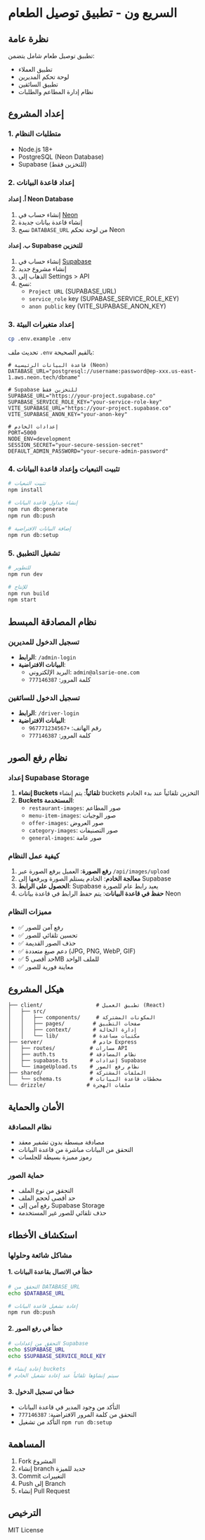 # السريع ون - تطبيق توصيل الطعام

## نظرة عامة
تطبيق توصيل طعام شامل يتضمن:
- تطبيق العملاء
- لوحة تحكم المديرين
- تطبيق السائقين
- نظام إدارة المطاعم والطلبات

## إعداد المشروع

### 1. متطلبات النظام
- Node.js 18+ 
- PostgreSQL (Neon Database)
- Supabase (للتخزين فقط)

### 2. إعداد قاعدة البيانات

#### أ. إعداد Neon Database
1. إنشاء حساب في [Neon](https://neon.tech)
2. إنشاء قاعدة بيانات جديدة
3. نسخ `DATABASE_URL` من لوحة تحكم Neon

#### ب. إعداد Supabase للتخزين
1. إنشاء حساب في [Supabase](https://supabase.com)
2. إنشاء مشروع جديد
3. الذهاب إلى Settings > API
4. نسخ:
   - `Project URL` (SUPABASE_URL)
   - `service_role` key (SUPABASE_SERVICE_ROLE_KEY)
   - `anon public` key (VITE_SUPABASE_ANON_KEY)

### 3. إعداد متغيرات البيئة
```bash
cp .env.example .env
```

تحديث ملف `.env` بالقيم الصحيحة:
```env
# قاعدة البيانات الرئيسية (Neon)
DATABASE_URL="postgresql://username:password@ep-xxx.us-east-1.aws.neon.tech/dbname"

# Supabase للتخزين فقط
SUPABASE_URL="https://your-project.supabase.co"
SUPABASE_SERVICE_ROLE_KEY="your-service-role-key"
VITE_SUPABASE_URL="https://your-project.supabase.co"
VITE_SUPABASE_ANON_KEY="your-anon-key"

# إعدادات الخادم
PORT=5000
NODE_ENV=development
SESSION_SECRET="your-secure-session-secret"
DEFAULT_ADMIN_PASSWORD="your-secure-admin-password"
```

### 4. تثبيت التبعيات وإعداد قاعدة البيانات
```bash
# تثبيت التبعيات
npm install

# إنشاء جداول قاعدة البيانات
npm run db:generate
npm run db:push

# إضافة البيانات الافتراضية
npm run db:setup
```

### 5. تشغيل التطبيق
```bash
# للتطوير
npm run dev

# للإنتاج
npm run build
npm start
```

## نظام المصادقة المبسط

### تسجيل الدخول للمديرين
- **الرابط**: `/admin-login`
- **البيانات الافتراضية**:
  - البريد الإلكتروني: `admin@alsarie-one.com`
  - كلمة المرور: `777146387`

### تسجيل الدخول للسائقين
- **الرابط**: `/driver-login`
- **البيانات الافتراضية**:
  - رقم الهاتف: `+967771234567`
  - كلمة المرور: `777146387`

## نظام رفع الصور

### إعداد Supabase Storage
1. **إنشاء Buckets تلقائياً**: يتم إنشاء buckets التخزين تلقائياً عند بدء الخادم
2. **Buckets المستخدمة**:
   - `restaurant-images`: صور المطاعم
   - `menu-item-images`: صور الوجبات
   - `offer-images`: صور العروض
   - `category-images`: صور التصنيفات
   - `general-images`: صور عامة

### كيفية عمل النظام
1. **رفع الصورة**: العميل يرفع الصورة عبر `/api/images/upload`
2. **معالجة الخادم**: الخادم يستلم الصورة ويرفعها إلى Supabase
3. **الحصول على الرابط**: Supabase يعيد رابط عام للصورة
4. **حفظ في قاعدة البيانات**: يتم حفظ الرابط في قاعدة بيانات Neon

### مميزات النظام
- ✅ رفع آمن للصور
- ✅ تحسين تلقائي للصور
- ✅ حذف الصور القديمة
- ✅ دعم صيغ متعددة (JPG, PNG, WebP, GIF)
- ✅ حد أقصى 5MB للملف الواحد
- ✅ معاينة فورية للصور

## هيكل المشروع

```
├── client/                 # تطبيق العميل (React)
│   ├── src/
│   │   ├── components/     # المكونات المشتركة
│   │   ├── pages/         # صفحات التطبيق
│   │   ├── context/       # إدارة الحالة
│   │   └── lib/           # مكتبات مساعدة
├── server/                # خادم Express
│   ├── routes/           # مسارات API
│   ├── auth.ts           # نظام المصادقة
│   ├── supabase.ts       # إعدادات Supabase
│   └── imageUpload.ts    # نظام رفع الصور
├── shared/               # الملفات المشتركة
│   └── schema.ts         # مخططات قاعدة البيانات
└── drizzle/             # ملفات الهجرة
```

## الأمان والحماية

### نظام المصادقة
- مصادقة مبسطة بدون تشفير معقد
- التحقق من البيانات مباشرة من قاعدة البيانات
- رموز مميزة بسيطة للجلسات

### حماية الصور
- التحقق من نوع الملف
- حد أقصى لحجم الملف
- رفع آمن إلى Supabase Storage
- حذف تلقائي للصور غير المستخدمة

## استكشاف الأخطاء

### مشاكل شائعة وحلولها

#### 1. خطأ في الاتصال بقاعدة البيانات
```bash
# التحقق من DATABASE_URL
echo $DATABASE_URL

# إعادة تشغيل قاعدة البيانات
npm run db:push
```

#### 2. خطأ في رفع الصور
```bash
# التحقق من إعدادات Supabase
echo $SUPABASE_URL
echo $SUPABASE_SERVICE_ROLE_KEY

# إعادة إنشاء buckets
# سيتم إنشاؤها تلقائياً عند إعادة تشغيل الخادم
```

#### 3. خطأ في تسجيل الدخول
- التأكد من وجود المدير في قاعدة البيانات
- التحقق من كلمة المرور الافتراضية: `777146387`
- التأكد من تشغيل `npm run db:setup`

## المساهمة
1. Fork المشروع
2. إنشاء branch جديد للميزة
3. Commit التغييرات
4. Push إلى Branch
5. إنشاء Pull Request

## الترخيص
MIT License